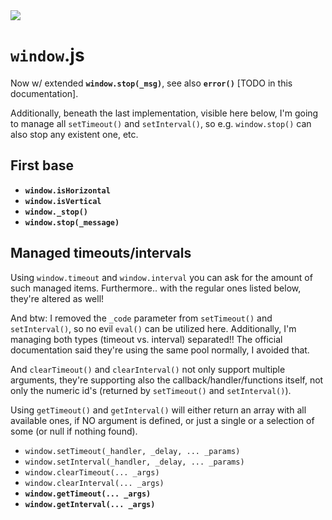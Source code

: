 <img src="https://kekse.biz/github.php?draw&text=`window`&override=github:v4" />

# **`window`**.js
Now w/ extended **`window.stop(_msg)`**, see also **`error()`** \[TODO in this documentation\].

Additionally, beneath the last implementation, visible here below, I'm going to manage all
`setTimeout()` and `setInterval()`, so e.g. `window.stop()` can also stop any existent one, etc.

## First base
* **`window.isHorizontal`**
* **`window.isVertical`**
* **`window._stop()`**
* **`window.stop(_message)`**

## Managed timeouts/intervals
Using `window.timeout` and `window.interval` you can ask for the amount of such managed items.
Furthermore.. with the regular ones listed below, they're altered as well!

And btw: I removed the `_code` parameter from `setTimeout()` and `setInterval()`, so no evil `eval()`
can be utilized here. Additionally, I'm managing both types (timeout vs. interval) separated!! The
official documentation said they're using the same pool normally, I avoided that.

And `clearTimeout()` and `clearInterval()` not only support multiple arguments, they're supporting
also the callback/handler/functions itself, not only the numeric id's (returned by `setTimeout()`
and `setInterval()`).

Using `getTimeout()` and `getInterval()` will either return an array with all available ones, if
NO argument is defined, or just a single or a selection of some (or null if nothing found).

* `window.setTimeout(_handler, _delay, ... _params)`
* `window.setInterval(_handler, _delay, ... _params)`
* `window.clearTimeout(... _args)`
* `window.clearInterval(... _args)`
* **`window.getTimeout(... _args)`**
* **`window.getInterval(... _args)`**

